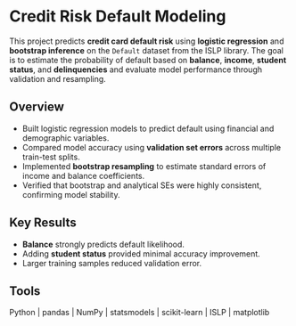 # Credit Risk Default Modeling

This project predicts **credit card default risk** using **logistic regression** and **bootstrap inference** on the `Default` dataset from the ISLP library. The goal is to estimate the probability of default based on **balance**, **income**, **student status**, and **delinquencies** and evaluate model performance through validation and resampling.

## Overview

* Built logistic regression models to predict default using financial and demographic variables.
* Compared model accuracy using **validation set errors** across multiple train-test splits.
* Implemented **bootstrap resampling** to estimate standard errors of income and balance coefficients.
* Verified that bootstrap and analytical SEs were highly consistent, confirming model stability.

## Key Results

* **Balance** strongly predicts default likelihood.
* Adding **student status** provided minimal accuracy improvement.
* Larger training samples reduced validation error.

## Tools

Python | pandas | NumPy | statsmodels | scikit-learn | ISLP | matplotlib

